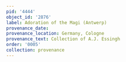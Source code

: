 ```yaml
---
pid: '4444'
object_id: '2876'
label: Adoration of the Magi (Antwerp)
provenance_date:
provenance_location: Germany, Cologne
provenance_text: Collection of A.J. Essingh
order: '0005'
collection: provenance
---
```

